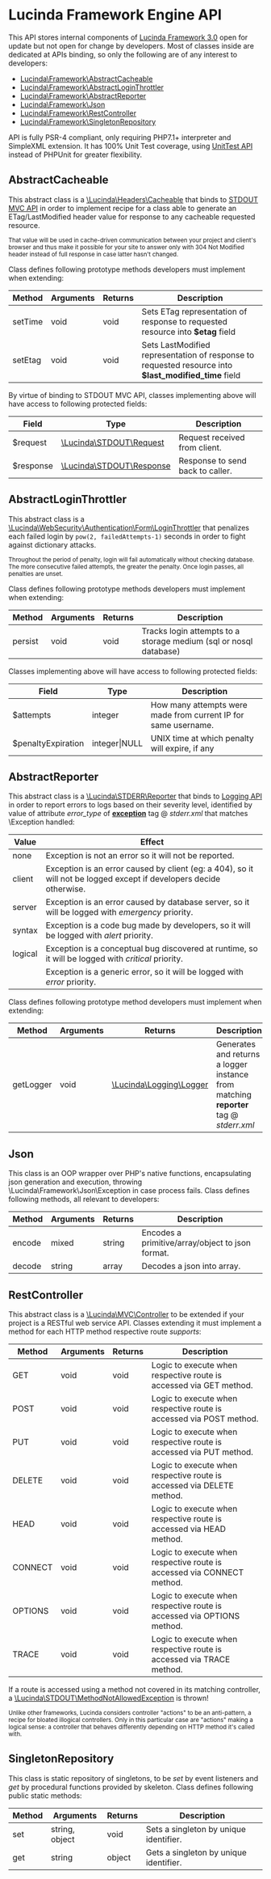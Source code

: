# Lucinda Framework Engine API

This API stores internal components of [Lucinda Framework 3.0](http://www.lucinda-framework.com) open for update but not open for change by developers. Most of classes inside are dedicated at APIs binding, so only the following are of any interest to developers:

- [Lucinda\Framework\AbstractCacheable](#abstractcacheable)
- [Lucinda\Framework\AbstractLoginThrottler](#abstractloginthrottler)
- [Lucinda\Framework\AbstractReporter](#abstractreporter)
- [Lucinda\Framework\Json](#json)
- [Lucinda\Framework\RestController](#restcontroller)
- [Lucinda\Framework\SingletonRepository](#singletonrepository)

API is fully PSR-4 compliant, only requiring PHP7.1+ interpreter and SimpleXML extension. It has 100% Unit Test coverage, using [UnitTest API](https://github.com/aherne/unit-testing) instead of PHPUnit for greater flexibility.

## AbstractCacheable

This abstract class is a [\Lucinda\Headers\Cacheable](https://github.com/aherne/headers-api/blob/master/src/Cacheable.php) that binds to [STDOUT MVC API](https://github.com/aherne/php-servlets-api) in order to implement recipe for a class able to generate an ETag/LastModified header value for response to any cacheable requested resource.

<sub>That value will be used in cache-driven communication between your project and client's browser and thus make it possible for your site to answer only with 304 Not Modified header instead of full response in case latter hasn't changed.</sub>

Class defines following prototype methods developers must implement when extending:

| Method | Arguments | Returns | Description |
| --- | --- | --- | --- |
| setTime | void | void | Sets ETag representation of response to requested resource into **$etag** field |
| setEtag | void | void | Sets LastModified representation of response to requested resource into **$last_modified_time** field |

By virtue of binding to STDOUT MVC API, classes implementing above will have access to following protected fields:

| Field | Type | Description |
| --- | --- | --- |
| $request | [\Lucinda\STDOUT\Request](https://github.com/aherne/php-servlets-api/#class-request) | Request received from client. |
| $response | [\Lucinda\STDOUT\Response](https://github.com/aherne/php-servlets-api/#class-response) | Response to send back to caller. |

## AbstractLoginThrottler

This abstract class is a [\Lucinda\WebSecurity\Authentication\Form\LoginThrottler](https://github.com/aherne/php-security-api/blob/master/src/Authentication/Form/LoginThrottler.php) that penalizes each failed login by ``` pow(2, failedAttempts-1) ``` seconds in order to fight against dictionary attacks.

<sub>Throughout the period of penalty, login will fail automatically without checking database. The more consecutive failed attempts, the greater the penalty. Once login passes, all penalties are unset.</sub>

Class defines following prototype methods developers must implement when extending:

| Method | Arguments | Returns | Description |
| --- | --- | --- | --- |
| persist | void | void | Tracks login attempts to a storage medium (sql or nosql database) |

Classes implementing above will have access to following protected fields:

| Field | Type | Description |
| --- | --- | --- |
| $attempts | integer | How many attempts were made from current IP for same username. |
| $penaltyExpiration | integer\|NULL | UNIX time at which penalty will expire, if any |

## AbstractReporter

This abstract class is a [\Lucinda\STDERR\Reporter](https://github.com/aherne/errors-api/#abstract-class-reporter) that binds to [Logging API](https://github.com/aherne/php-logging-api/) in order to report errors to logs based on their severity level, identified by value of attribute *error_type* of [**exception**](https://github.com/aherne/errors-api/tree/v2.0.0#exceptions) tag @ *stderr.xml* that matches \Exception handled:

| Value | Effect |
| --- | --- |
| none | Exception is not an error so it will not be reported. |
| client | Exception is an error caused by client (eg: a 404), so it will not be logged except if developers decide otherwise. |
| server | Exception is an error caused by database server, so it will be logged with *emergency* priority. |
| syntax | Exception is a code bug made by developers, so it will be logged with *alert* priority. |
| logical | Exception is a conceptual bug discovered at runtime, so it will be logged with *critical* priority. |
|   | Exception is a generic error, so it will be logged with *error* priority. |

Class defines following prototype method developers must implement when extending:

| Method | Arguments | Returns | Description |
| --- | --- | --- | --- |
| getLogger | void | [\Lucinda\Logging\Logger](https://github.com/aherne/php-logging-api/#logging) | Generates and returns a logger instance from matching **reporter** tag @ *stderr.xml* |

## Json

This class is an OOP wrapper over PHP's native functions, encapsulating json generation and execution, throwing \Lucinda\Framework\Json\Exception in case process fails. Class defines following methods, all relevant to developers:

| Method | Arguments | Returns | Description |
| --- | --- | --- | --- |
| encode | mixed | string | Encodes a primitive/array/object to json format. |
| decode | string | array | Decodes a json into array. |

## RestController

This abstract class is a [\Lucinda\MVC\Controller](https://github.com/aherne/php-servlets-api/#abstract-class-controller) to be extended if your project is a RESTful web service API. Classes extending it must implement a method for each HTTP method respective route *supports*:

| Method | Arguments | Returns | Description |
| --- | --- | --- | --- |
| GET | void | void | Logic to execute when respective route is accessed via GET method. |
| POST | void | void | Logic to execute when respective route is accessed via POST method. |
| PUT | void | void | Logic to execute when respective route is accessed via PUT method. |
| DELETE | void | void | Logic to execute when respective route is accessed via DELETE method. |
| HEAD | void | void | Logic to execute when respective route is accessed via HEAD method. |
| CONNECT | void | void | Logic to execute when respective route is accessed via CONNECT method. |
| OPTIONS | void | void | Logic to execute when respective route is accessed via OPTIONS method. |
| TRACE | void | void | Logic to execute when respective route is accessed via TRACE method. |

If a route is accessed using a method not covered in its matching controller, a [\Lucinda\STDOUT\MethodNotAllowedException](https://github.com/aherne/php-servlets-api/blob/master/src/MethodNotAllowedException.php) is thrown!

<sub>Unlike other frameworks, Lucinda considers controller "actions" to be an anti-pattern, a recipe for bloated illogical controllers. Only in this particular case are "actions" making a logical sense: a controller that behaves differently depending on HTTP method it's called with.</sub>

## SingletonRepository

This class is static repository of singletons, to be *set* by event listeners and *get* by procedural functions provided by skeleton. Class defines following public static methods:

| Method | Arguments | Returns | Description |
| --- | --- | --- | --- |
| set | string, object | void | Sets a singleton by unique identifier. |
| get | string | object | Gets a singleton by unique identifier. |
